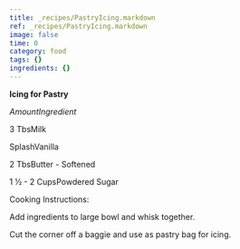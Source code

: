 ```yaml
---
title: _recipes/PastryIcing.markdown
ref: _recipes/PastryIcing.markdown
image: false
time: 0
category: food
tags: {}
ingredients: {}
---
```

**Icing for Pastry**

*AmountIngredient*

3 TbsMilk

SplashVanilla

2 TbsButter - Softened

1 ½ - 2 CupsPowdered Sugar

Cooking Instructions:

Add ingredients to large bowl and whisk together.

Cut the corner off a baggie and use as pastry bag for icing.

